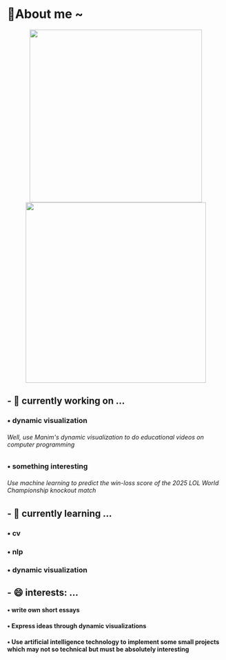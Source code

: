 # 👋About me ~

<p align="center">
  <img src="https://github-readme-stats.vercel.app/api?username=Guyudong1&show_icons=true&theme=gradient" width="400"/>
  <img src="https://github-readme-stats.vercel.app/api/top-langs/?username=Guyudong1&layout=pie&langs_count=6&card_width=350" width="418" />
</p>


## - 🔭 currently working on ...
### &bull; dynamic visualization
######     Well, use Manim's dynamic visualization to do educational videos on computer programming
### &bull; something interesting
######     Use machine learning to predict the win-loss score of the 2025 LOL World Championship knockout match
## - 🌱 currently learning ...
### &bull; cv
### &bull; nlp
### &bull; dynamic visualization
<!--## - 🤔 I’m looking for help with ...-->
## 
## - 😄 interests: ...
#### &bull; write own short essays
#### &bull; Express ideas through dynamic visualizations
#### &bull; Use artificial intelligence technology to implement some small projects which may not so technical but must be absolutely interesting 
<!--## - 📫 How to reach me: ...
### &bull; QQmail:
### &bull; Wechat:-->



